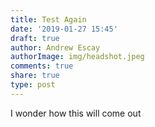 ```yaml
---
title: Test Again
date: '2019-01-27 15:45'
draft: true
author: Andrew Escay
authorImage: img/headshot.jpeg
comments: true
share: true
type: post
---
```

I wonder how this will come out
